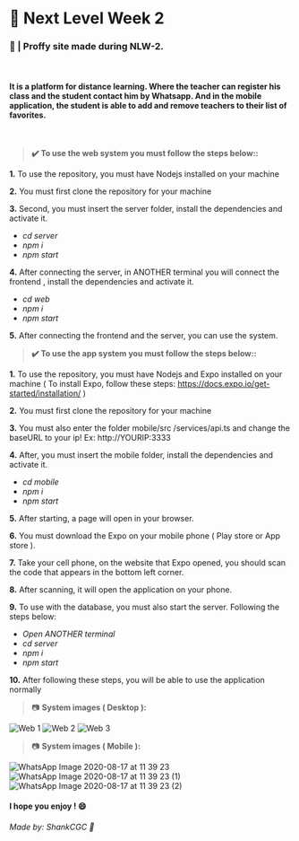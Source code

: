 # 📕 Next Level Week 2

### 📖 | Proffy site made during NLW-2.

&nbsp;

#### It is a platform for distance learning. Where the teacher can register his class and the student contact him by Whatsapp. And in the mobile application, the student is able to add and remove teachers to their list of favorites.

&nbsp;

> **✔️ To use the web system you must follow the steps below::**

**1.** To use the repository, you must have Nodejs installed on your machine

**2.** You must first clone the repository for your machine

**3.** Second, you must insert the server folder, install the dependencies and activate it.
- *cd server*
- *npm i*
- *npm start*

**4.** After connecting the server, in ANOTHER terminal you will connect the frontend , install the dependencies and activate it.
- *cd web*
- *npm i*
- *npm start*

**5.** After connecting the frontend and the server, you can use the system.

> **✔️ To use the app system you must follow the steps below::**

**1.** To use the repository, you must have Nodejs and Expo installed on your machine ( To install Expo, follow these steps: https://docs.expo.io/get-started/installation/ )

**2.** You must first clone the repository for your machine

**3.** You must also enter the folder mobile/src /services/api.ts and change the baseURL to your ip! Ex: http://YOURIP:3333

**4.** After, you must insert the mobile folder, install the dependencies and activate it.
- *cd mobile*
- *npm i*
- *npm start*

**5.** After starting, a page will open in your browser.

**6.** You must download the Expo on your mobile phone ( Play store or App store ).

**7.** Take your cell phone, on the website that Expo opened, you should scan the code that appears in the bottom left corner.

**8.** After scanning, it will open the application on your phone.

**9.** To use with the database, you must also start the server. Following the steps below:
- *Open ANOTHER terminal*
- *cd server*
- *npm i*
- *npm start*

**10.** After following these steps, you will be able to use the application normally

> 📷 **System images ( Desktop ):**

![Web 1](https://user-images.githubusercontent.com/57328274/90399808-f08e3800-e071-11ea-82ec-aed26bc65778.png)
![Web 2](https://user-images.githubusercontent.com/57328274/90399809-f126ce80-e071-11ea-8cc9-931149aec00e.png)
![Web 3](https://user-images.githubusercontent.com/57328274/90399803-ef5d0b00-e071-11ea-8fb7-6394694d2f1e.png)

> 📷 **System images ( Mobile ):**

![WhatsApp Image 2020-08-17 at 11 39 23](https://user-images.githubusercontent.com/57328274/90408908-e292e400-e07e-11ea-87cd-d53c3dab6a02.jpeg)
![WhatsApp Image 2020-08-17 at 11 39 23 (1)](https://user-images.githubusercontent.com/57328274/90408906-e1fa4d80-e07e-11ea-925d-e2d030ec945b.jpeg)
![WhatsApp Image 2020-08-17 at 11 39 23 (2)](https://user-images.githubusercontent.com/57328274/90408910-e292e400-e07e-11ea-8cb7-f2db146bb0f4.jpeg)

#### I hope you enjoy ! 😄

###### Made by: ShankCGC 🖤
